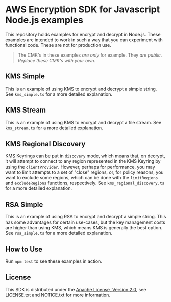 # AWS Encryption SDK for Javascript Node.js examples

This repository holds examples for encrypt and decrypt in Node.js.
These examples are intended to work in such a way that you can experiment with functional code.  These are not for production use.

> The CMK's in these examples *are only* for example.  They *are public*.  *Replace these CMK's with your own*.

## KMS Simple

This is an example of using KMS to encrypt and decrypt a simple string.  See `kms_simple.ts` for a more detailed explanation.

## KMS Stream

This is an example of using KMS to encrypt and decrypt a file stream. See `kms_stream.ts` for a more detailed explanation.

## KMS Regional Discovery

KMS Keyrings can be put in `discovery` mode, which means that, on decrypt, it will attempt to connect to any region represented in the KMS Keyring by using the `clientProvider`.  However, perhaps for performance, you may want to limit attempts to a set of "close" regions, or, for policy reasons, you want to exclude some regions, which can be done with the `limitRegions` and `excludeRegions` functions, respectively. See `kms_regional_discovery.ts` for a more detailed explanation.

## RSA Simple

This is an example of using RSA to encrypt and decrypt a simple string.  This has some advantages for certain use-cases, but the key management costs are higher than using KMS, which means KMS is generally the best option. See `rsa_simple.ts` for a more detailed explanation.

## How to Use

Run `npm test` to see these examples in action.

## License

This SDK is distributed under the
[Apache License, Version 2.0](http://www.apache.org/licenses/LICENSE-2.0),
see LICENSE.txt and NOTICE.txt for more information.
